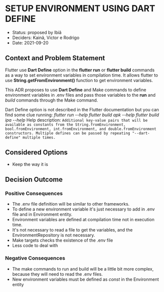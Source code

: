 # SETUP ENVIRONMENT USING DART DEFINE

* Status: proposed by Ibiã
* Deciders: Kainã, Victor e Rodrigo
* Date: 2021-09-20

## Context and Problem Statement

Flutter use **Dart Define** option in the **flutter run** or **flutter build** commands as a way to
set environment variables in compilation time. It allows flutter to use **String.getFromEnvironment()**
function to get environment variables.

This ADR proposes to use **Dart Define** and Make commands to define environment variables in .env files
and pass those variables to the **run** and *build* commands through the Make command.

Dart Define option is not described in the Flutter documentation but you can find some clue running:
*flutter run --help*
*flutter build apk --help*
*flutter build ipa --help*
Help description:
``
Additional key-value pairs that will be available as constants
from the String.fromEnvironment, bool.fromEnvironment,
int.fromEnvironment, and double.fromEnvironment constructors.
Multiple defines can be passed by repeating "--dart-define"
multiple times.
``

## Considered Options

* Keep the way it is 

## Decision Outcome


### Positive Consequences

* The .env file definition will be similar to other frameworks.
* To define a new environment variable it's just necessary to add in .env file and in Environment entity.
* Environment variables are defined at compilation time not in execution time.
* It's not necessary to read a file to get the variables, and the EnvironmentRepository is not necessary.
* Make targets checks the existence of the .env file
* Less code to deal with

### Negative Consequences

* The make commands to run and build will be a little bit more complex, because they will need to read the .env files.
* New environment variables must be defined as *const* in the Environment entity

